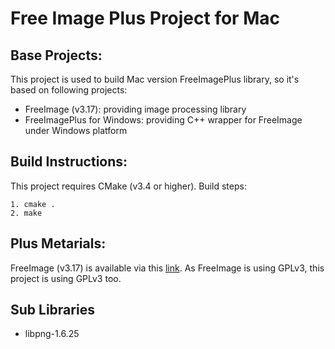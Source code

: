 # Free Image Plus Project for Mac
## Base Projects:
This project is used to build Mac version FreeImagePlus library, so it's based on following projects:

- FreeImage (v3.17): providing image processing library
- FreeImagePlus for Windows: providing C++ wrapper for FreeImage under Windows platform

## Build Instructions:
This project requires CMake (v3.4 or higher). Build steps:

```
1. cmake .
2. make
```

## Plus Metarials:
FreeImage (v3.17) is available via this [link](http://downloads.sourceforge.net/freeimage/FreeImage3170.zip). As FreeImage is using GPLv3, this project is using GPLv3 too.

## Sub Libraries

- libpng-1.6.25
